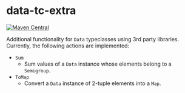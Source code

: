 data-tc-extra
=============
[![Maven Central](https://maven-badges.herokuapp.com/maven-central/io.malcolmgreaves/data-tc-extra_2.11/badge.svg?style=plastic)](https://maven-badges.herokuapp.com/maven-central/io.malcolmgreaves/data-tc-extra_2.11)

Additional functionality for `Data` typeclasses using 3rd party libraries. Currently, the following actions are implemented:
* `Sum`
  * Sum values of a `Data` instance whose elements belong to a `Semigroup`.
* `ToMap`
  * Convert a `Data` instance of 2-tuple elements into a `Map`.